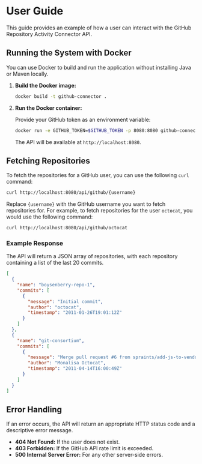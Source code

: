 # User Guide

This guide provides an example of how a user can interact with the GitHub Repository Activity Connector API.

## Running the System with Docker

You can use Docker to build and run the application without installing Java or Maven locally.

1. **Build the Docker image:**

   ```bash
   docker build -t github-connector .
   ```

2. **Run the Docker container:**

   Provide your GitHub token as an environment variable:

   ```bash
   docker run -e GITHUB_TOKEN=$GITHUB_TOKEN -p 8080:8080 github-connector
   ```

   The API will be available at `http://localhost:8080`.

## Fetching Repositories

To fetch the repositories for a GitHub user, you can use the following `curl` command:

```bash
curl http://localhost:8080/api/github/{username}
```

Replace `{username}` with the GitHub username you want to fetch repositories for. For example, to fetch repositories for the user `octocat`, you would use the following command:

```bash
curl http://localhost:8080/api/github/octocat
```

### Example Response

The API will return a JSON array of repositories, with each repository containing a list of the last 20 commits.

```json
[
  {
    "name": "boysenberry-repo-1",
    "commits": [
      {
        "message": "Initial commit",
        "author": "octocat",
        "timestamp": "2011-01-26T19:01:12Z"
      }
    ]
  },
  {
    "name": "git-consortium",
    "commits": [
      {
        "message": "Merge pull request #6 from spraints/add-js-to-vendor-in-gitignore\n\nAdd js to vendor in gitignore",
        "author": "Monalisa Octocat",
        "timestamp": "2011-04-14T16:00:49Z"
      }
    ]
  }
]
```

## Error Handling

If an error occurs, the API will return an appropriate HTTP status code and a descriptive error message.

*   **404 Not Found:** If the user does not exist.
*   **403 Forbidden:** If the GitHub API rate limit is exceeded.
*   **500 Internal Server Error:** For any other server-side errors.
